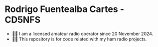 # Rodrigo Fuentealba Cartes - CD5NFS

 - 🙋‍♀️ I am a licensed amateur radio operator since 20 November 2024.
 - 👩‍💻 This repository is for code related with my ham radio projects.

<!--

🌈 Contribution guidelines - how can the community get involved?
🍿 Fun facts - what does your team eat for breakfast?
🧙 Remember, you can do mighty things with the power of [Markdown](https://docs.github.com/github/writing-on-github/getting-started-with-writing-and-formatting-on-github/basic-writing-and-formatting-syntax)
-->
